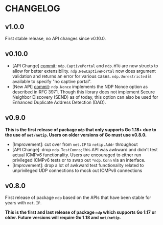 # CHANGELOG

## v1.0.0

First stable release, no API changes since v0.10.0.

## v0.10.0

- [API Change]
  [commit](https://github.com/mdlayher/ndp/commit/0e153112a3ae254e05f4e55afdb684da0712d5c9):
  `ndp.CaptivePortal` and `ndp.MTU` are now structs to allow for better
  extensibility. `ndp.NewCaptivePortal` now does argument validation and returns
  an error for various cases. `ndp.Unrestricted` is available to specify "no
  captive portal".
- [New API]
  [commit](https://github.com/mdlayher/ndp/commit/7d558c930180892ed63e3213bb45bc62c71b6fa5):
  `ndp.Nonce` implements the NDP Nonce option as described in RFC 3971. Though
  this library does not implement Secure Neighbor Discovery (SEND) as of today,
  this option can also be used for Enhanced Duplicate Address Detection (DAD).

## v0.9.0

**This is the first release of package `ndp` that only supports Go 1.18+ due to
the use of `net/netip`. Users on older versions of Go must use v0.8.0.**

- [Improvement]: cut over from `net.IP` to `netip.Addr` throughout
- [API Change]: drop `ndp.TestConns`; this API was awkward and didn't test
  actual ICMPv6 functionality. Users are encouraged to either run privileged
  ICMPv6 tests or to swap out `*ndp.Conn` via an interface.
- [Improvement]: drop a lot of awkward test functionality related to
  unprivileged UDP connections to mock out ICMPv6 connections

## v0.8.0

First release of package `ndp` based on the APIs that have been stable for years
with `net.IP`.

**This is the first and last release of package `ndp` which supports Go 1.17 or
older. Future versions will require Go 1.18 and `net/netip`.**
